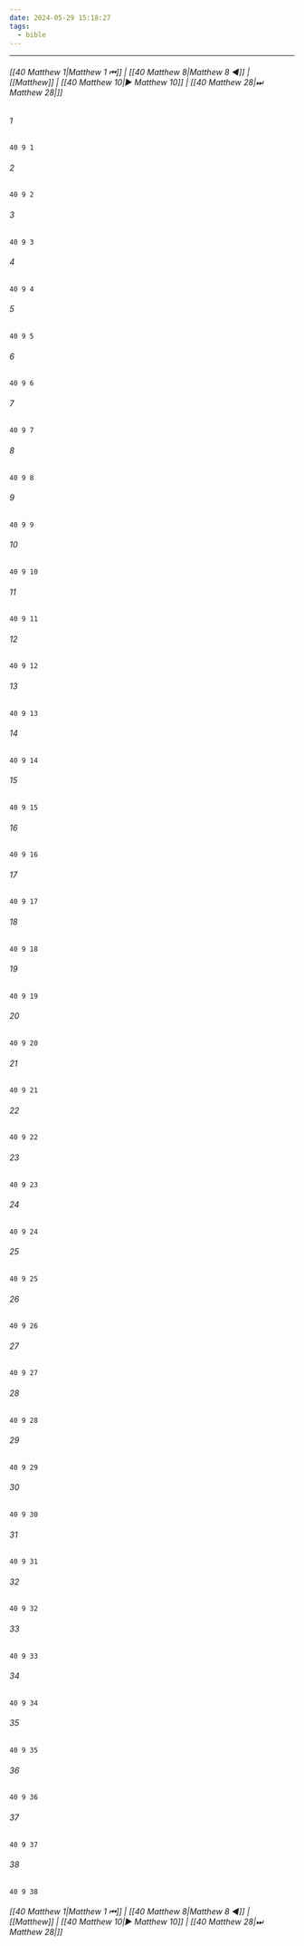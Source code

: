 ```yaml
---
date: 2024-05-29 15:18:27
tags:
  - bible
---
```

___

###### [[40 Matthew 1|Matthew 1 ⏮]] | [[40 Matthew 8|Matthew 8 ◀]] | [[Matthew]] | [[40 Matthew 10|▶ Matthew 10]] | [[40 Matthew 28|⏭ Matthew 28|]]

###### 1
``` verse
40 9 1 
```
###### 2
``` verse
40 9 2 
```
###### 3
``` verse
40 9 3 
```
###### 4
``` verse
40 9 4 
```
###### 5
``` verse
40 9 5 
```
###### 6
``` verse
40 9 6 
```
###### 7
``` verse
40 9 7 
```
###### 8
``` verse
40 9 8 
```
###### 9
``` verse
40 9 9 
```
###### 10
``` verse
40 9 10 
```
###### 11
``` verse
40 9 11 
```
###### 12
``` verse
40 9 12 
```
###### 13
``` verse
40 9 13 
```
###### 14
``` verse
40 9 14 
```
###### 15
``` verse
40 9 15 
```
###### 16
``` verse
40 9 16 
```
###### 17
``` verse
40 9 17 
```
###### 18
``` verse
40 9 18 
```
###### 19
``` verse
40 9 19 
```
###### 20
``` verse
40 9 20 
```
###### 21
``` verse
40 9 21 
```
###### 22
``` verse
40 9 22 
```
###### 23
``` verse
40 9 23 
```
###### 24
``` verse
40 9 24 
```
###### 25
``` verse
40 9 25 
```
###### 26
``` verse
40 9 26 
```
###### 27
``` verse
40 9 27 
```
###### 28
``` verse
40 9 28 
```
###### 29
``` verse
40 9 29 
```
###### 30
``` verse
40 9 30 
```
###### 31
``` verse
40 9 31 
```
###### 32
``` verse
40 9 32 
```
###### 33
``` verse
40 9 33 
```
###### 34
``` verse
40 9 34 
```
###### 35
``` verse
40 9 35 
```
###### 36
``` verse
40 9 36 
```
###### 37
``` verse
40 9 37 
```
###### 38
``` verse
40 9 38 
```

###### [[40 Matthew 1|Matthew 1 ⏮]] | [[40 Matthew 8|Matthew 8 ◀]] | [[Matthew]] | [[40 Matthew 10|▶ Matthew 10]] | [[40 Matthew 28|⏭ Matthew 28|]]

